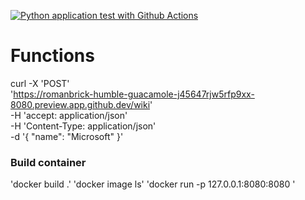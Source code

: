 [![Python application test with Github Actions](https://github.com/RomanBrick/functions/actions/workflows/main.yml/badge.svg)](https://github.com/RomanBrick/functions/actions/workflows/main.yml)

# Functions

 curl -X 'POST' \
  'https://romanbrick-humble-guacamole-j45647rjw5rfp9xx-8080.preview.app.github.dev/wiki' \
  -H 'accept: application/json' \
  -H 'Content-Type: application/json' \
  -d '{
  "name": "Microsoft"
}'

### Build container

'docker build .'
'docker image ls'
'docker run -p 127.0.0.1:8080:8080 <image id>'
